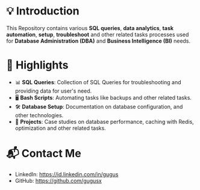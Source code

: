 # 💡 Introduction
This Repository contains various **SQL queries**, **data analytics**, **task automation**, **setup**, **troubleshoot** and other related tasks processes used for **Database Administration (DBA)** and **Business Intelligence (BI)** needs.

# 📌 Highlights 
- 📊 **SQL Queries**: Collection of SQL Queries for troubleshooting and providing data for user's need.
- 🖥️ **Bash Scripts**: Automating tasks like backups and other related tasks.
- 🛠 **Database Setup**: Documentation on database configuration, and other technologies.
- 📂 **Projects**: Case studies on database performance, caching with Redis, optimization and other related tasks.

# 📬 Contact Me
- LinkedIn: https://id.linkedin.com/in/gugus
- GitHub: https://github.com/gugusx 